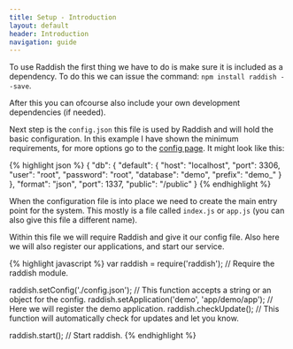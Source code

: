 ```yaml
---
title: Setup - Introduction
layout: default
header: Introduction
navigation: guide
---
```


To use Raddish the first thing we have to do is make sure it is included as a dependency.
To do this we can issue the command: ```npm install raddish --save```.

After this you can ofcourse also include your own development dependencies (if needed).

Next step is the ```config.json``` this file is used by Raddish and will hold the basic configuration.
In this example I have shown the minimum requirements, for more options go to the [config page]({{site.baseurl}}getting-started/essentials/config.html).
It might look like this:
        
{% highlight json %}
{
    "db": {
        "default": {
            "host": "localhost",
            "port": 3306,
            "user": "root",
            "password": "root",
            "database": "demo",
            "prefix": "demo_"
        }
    },
    "format": "json",
    "port": 1337,
    "public": "/public"
}
{% endhighlight %}

When the configuration file is into place we need to create the main entry point for the system.
This mostly is a file called ```index.js``` or ```app.js``` (you can also give this file a different name).

Within this file we will require Raddish and give it our config file.
Also here we will also register our applications, and start our service.
        
{% highlight javascript %}
var raddish = require('raddish');               // Require the raddish module.
    
raddish.setConfig('./config.json');             // This function accepts a string or an object for the config.
raddish.setApplication('demo', 'app/demo/app'); // Here we will register the demo application.
raddish.checkUpdate();                          // This function will automatically check for updates and let you know.
    
raddish.start();                                // Start raddish.
{% endhighlight %}